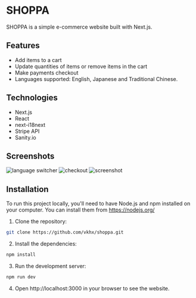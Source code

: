 # SHOPPA

SHOPPA is a simple e-commerce website built with Next.js.

## Features

- Add items to a cart
- Update quantities of items or remove items in the cart
- Make payments checkout
- Languages supported: English, Japanese and Traditional Chinese.

## Technologies

- Next.js
- React
- next-i18next
- Stripe API
- Sanity.io

## Screenshots

![language switcher](https://user-images.githubusercontent.com/112535265/233851589-be181de5-75c0-4d93-bb1b-9db331489a3a.gif)
![checkout](https://user-images.githubusercontent.com/112535265/233852428-db6b4c73-5215-4325-8c78-72ef1a99af5e.gif)
![screenshot](https://user-images.githubusercontent.com/112535265/233851561-823aa9ac-507b-4708-87f7-aea2088eb80a.jpeg)


## Installation

To run this project locally, you'll need to have Node.js and npm installed on your computer. You can install them from https://nodejs.org/

1. Clone the repository:

```bash
git clone https://github.com/vkhx/shoppa.git
```

2. Install the dependencies:

```bash
npm install
```

3. Run the development server:

```bash
npm run dev
```

4. Open http://localhost:3000 in your browser to see the website.
